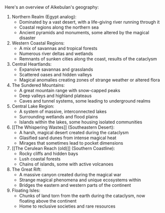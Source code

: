 Here's an overview of Alkebulan's geography:

1. Northern Realm (Egypt analog):
    - Dominated by a vast desert, with a life-giving river running through it
    - Coastal regions along the northern sea
    - Ancient pyramids and monuments, some altered by the magical disaster
2. Western Coastal Regions:
    - A mix of savannas and tropical forests
    - Numerous river deltas and wetlands
    - Remnants of sunken cities along the coast, results of the cataclysm
3. Central Heartlands:
    - Expansive savannas and grasslands
    - Scattered oases and hidden valleys
    - Magical anomalies creating zones of strange weather or altered flora
4. The Sundered Mountains:
    - A great mountain range with snow-capped peaks
    - Deep valleys and highland plateaus
    - Caves and tunnel systems, some leading to underground realms
5. Central Lake Region:
    - A system of massive, interconnected lakes
    - Surrounding wetlands and flood plains
    - Islands within the lakes, some housing isolated communities
6. [[The Whispering Wastes]] (Southeastern Desert):
    - A harsh, magical desert created during the cataclysm
    - Glasified sand dunes from intense magical heat
    - Mirages that sometimes lead to pocket dimensions
7. [[The Cerulean Reach (old)]] (Southern Coastline):
    - Rocky cliffs and hidden bays
    - Lush coastal forests
    - Chains of islands, some with active volcanoes
8. The Great Rift:
    - A massive canyon created during the magical war
    - Strange magical phenomena and unique ecosystems within
    - Bridges the eastern and western parts of the continent
9. Floating Isles:
    - Chunks of land torn from the earth during the cataclysm, now floating above the continent
    - Home to reclusive societies and rare resources